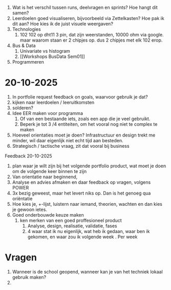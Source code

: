 1. Wat is het verschil tussen runs, deelvragen en sprints? Hoe hangt dit samen?
2. Leerdoelen goed visualiseren, bijvoorbeeld via Zettelkasten? Hoe pak ik dit aan? Hoe kies ik de juist visuele weergaven?
3. Technologies
	1. 102 102 op dht11 3 pin, dat zijn weerstanden, 10000 ohm via google. maar waarom staan er 2 chipjes op. dus 2 chipjes met elk 102 erop.
4. Bus & Data
	1. Univariate vs histogram
	2. [[Workshops BusData Sem01]]
5. Programmeren 

# 20-10-2025
1. In portfolie request feedback on goals, waarvoor gebruik je dat?
2. kijken naar leerdoelen / leeruitkomsten
3. solderen?
4. Idee EER maken voor programma
	1. Of van een bestaande iets, zoals een app die je veel gebruikt.
	2. Beperk je tot 3 /4 entiteiten, om het vooral nog niet te complex te maken
5.  Hoeveel orientaties moet je doen? Infrastructuur en design trekt me minder, wil daar eigenlijk niet echt tijd aan besteden.
6. Strategisch / tactische vraag, zit dat vooral bij business

Feedback 20-10-2025
1. plan waar je wilt zijn bij het volgende portfolio product, wat moet je doen om de volgende keer binnen te zijn
2. Van orientatie naar beginnend, 
3. Analyse en advies afmaken en daar feedback op vragen, volgens POWER
4. 3x bezig geweest, maar het levert niks op. Dan is het genoeg qua oriëntatie
5.  Hoe kies je, +-lijst, luistern naar iemand, theorien, wachten en dan kies je gewoon ietes.
6. Goed onderbouwde keuze maken
	1. ken merken van een goed proffesioneel product
		1. Analyse, design, realisatie, validatie, fases
		2. 4 waar stat ik nu eigenlijk, wat heb ik gedaan, waar ben ik gekomen, en waar zou ik volgende week . Per week

# Vragen
1. Wanneer is de school geopend, wanneer kan je van het techniek lokaal gebruik maken?
2. 